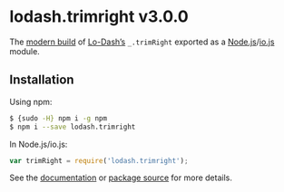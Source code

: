 # lodash.trimright v3.0.0

The [modern build](https://github.com/lodash/lodash/wiki/Build-Differences) of [Lo-Dash’s](https://lodash.com/) `_.trimRight` exported as a [Node.js](http://nodejs.org/)/[io.js](https://iojs.org/) module.

## Installation

Using npm:

```bash
$ {sudo -H} npm i -g npm
$ npm i --save lodash.trimright
```

In Node.js/io.js:

```js
var trimRight = require('lodash.trimright');
```

See the [documentation](https://lodash.com/docs#trimRight) or [package source](https://github.com/lodash/lodash/blob/3.0.0-npm-packages/lodash.trimright/index.js) for more details.
